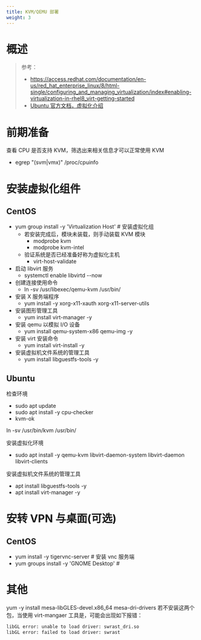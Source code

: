 ```yaml
---
title: KVM/QEMU 部署
weight: 3
---
```


# 概述

> 参考：
> - <https://access.redhat.com/documentation/en-us/red_hat_enterprise_linux/8/html-single/configuring_and_managing_virtualization/index#enabling-virtualization-in-rhel8_virt-getting-started>
> - [Ubuntu 官方文档，虚拟化介绍](https://ubuntu.com/server/docs/virtualization-introduction)

# 前期准备

查看 CPU 是否支持 KVM，筛选出来相关信息才可以正常使用 KVM

- egrep "(svm|vmx)" /proc/cpuinfo

# 安装虚拟化组件

## CentOS

- yum group install -y 'Virtualization Host' # 安装虚拟化组
  - 若安装完成后，模块未装载，则手动装载 KVM 模块
    - modprobe kvm
    - modprobe kvm-intel
  - 验证系统是否已经准备好称为虚拟化主机
    - virt-host-validate
- 启动 libvirt 服务
  - systemctl enable libvirtd --now
- 创建连接使用命令
  - ln -sv /usr/libexec/qemu-kvm /usr/bin/
- 安装 X 服务端程序
  - yum install -y xorg-x11-xauth xorg-x11-server-utils
- 安装图形管理工具
  - yum install virt-manager -y
- 安装 qemu 以模拟 I/O 设备
  - yum install qemu-system-x86 qemu-img -y
- 安装 virt 安装命令
  - yum install virt-install -y
- 安装虚拟机文件系统的管理工具
  - yum install libguestfs-tools -y

## Ubuntu

检查环境

- sudo apt update
- sudo apt install -y cpu-checker
- kvm-ok

ln -sv /usr/bin/kvm /usr/bin/

安装虚拟化环境

- sudo apt install -y qemu-kvm libvirt-daemon-system libvirt-daemon libvirt-clients

安装虚拟机文件系统的管理工具

- apt install libguestfs-tools -y
- apt install virt-manager -y

# 安转 VPN 与桌面(可选)

## CentOS

- yum install -y tigervnc-server # 安装 vnc 服务端
- yum groups install -y 'GNOME Desktop' #

# 其他

yum -y install mesa-libGLES-devel.x86_64 mesa-dri-drivers
若不安装这两个包，当使用 virt-mangaer 工具是，可能会出现如下报错：

```bash
libGL error: unable to load driver: swrast_dri.so
libGL error: failed to load driver: swrast
```

